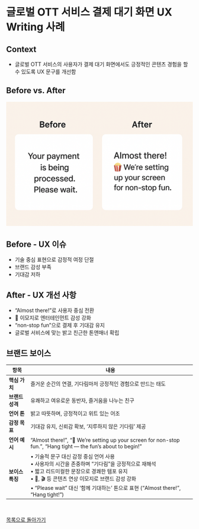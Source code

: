 # 글로벌 OTT 서비스 결제 대기 화면 UX Writing 사례

## Context
- 글로벌 OTT 서비스의 사용자가 결제 대기 화면에서도 긍정적인 콘텐츠 경험을 할 수 있도록 UX 문구를 개선함

## Before vs. After
![](../../assets/OTT-payment.png)

## Before - UX 이슈
- 기술 중심 표현으로 감정적 여정 단절
- 브랜드 감성 부족  
- 기대감 저하  

## After - UX 개선 사항
- “Almost there!”로 사용자 중심 전환  
- 🍿 이모지로 엔터테인먼트 감성 강화  
- “non-stop fun”으로 결제 후 기대감 유지  
- 글로벌 서비스에 맞는 밝고 친근한 톤앤매너 확립

## 브랜드 보이스

| 항목                           | 내용                                                                                                                                                                                                   |
| ---------------------------- | ---------------------------------------------------------------------------------------------------------------------------------------------------------------------------------------------------- |
| **핵심 가치**       | 즐거운 순간의 연결, 기다림마저 긍정적인 경험으로 만드는 태도                                                                                                                                                                                |
| **브랜드 성격**     | 유쾌하고 여유로운 동반자, 즐거움을 나누는 친구                                                                                                                                                                           |
| **언어 톤**     | 밝고 따뜻하며, 긍정적이고 위트 있는 어조                                                                                                                                                                              |
| **감정 목표**   | 기대감 유지, 신뢰감 확보, ‘지루하지 않은 기다림’ 제공                                                                                                                                                                     |
| **언어 예시** | “Almost there!”, “🍿 We’re setting up your screen for non-stop fun.”, “Hang tight — the fun’s about to begin!”                                                                                       |
| **보이스 특징**    | • 기술적 문구 대신 감정 중심 언어 사용<br>• 사용자의 시간을 존중하며 “기다림”을 긍정적으로 재해석<br>• 짧고 리드미컬한 문장으로 경쾌한 템포 유지<br>• 🍿, 🎬 등 콘텐츠 연상 이모지로 브랜드 감성 강화<br>• “Please wait” 대신 ‘함께 기대하는’ 톤으로 표현 (“Almost there!”, “Hang tight!”) |


<br>

[목록으로 돌아가기](./index.md)
